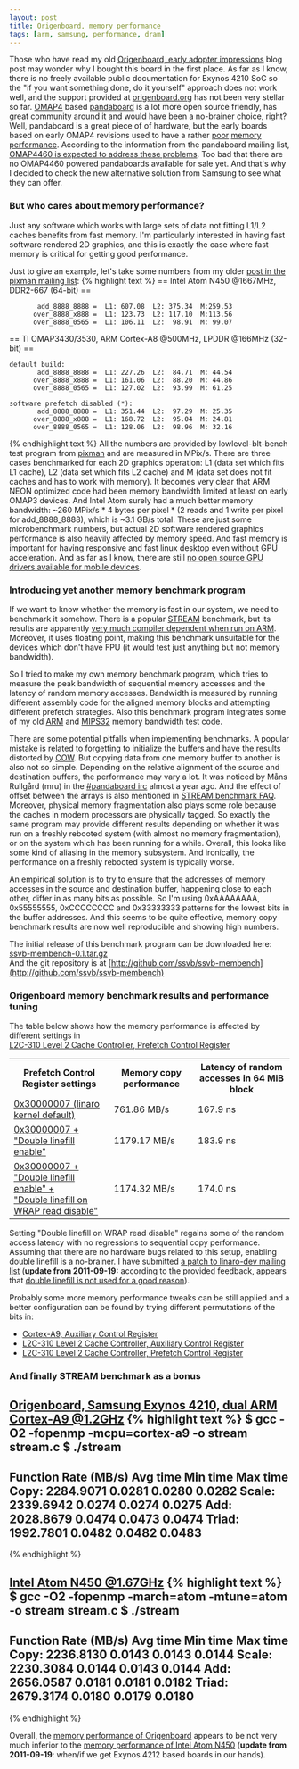 ```yaml
---
layout: post
title: Origenboard, memory performance
tags: [arm, samsung, performance, dram]
---
```


Those who have read my old
[Origenboard, early adopter impressions](http://ssvb.github.com/2011/07/30/origenboard-early-adopter.html)
blog post may wonder why I bought this board in the first place. As far as I know, there is no
freely available public documentation for Exynos 4210 SoC so the "if you want something done, do
it yourself" approach does not work well, and the support provided at
[origenboard.org](http://www.origenboard.org/) has not been very stellar so far.
[OMAP4](http://focus.ti.com/general/docs/wtbu/wtbuproductcontent.tsp?contentId=53243&navigationId=12843&templateId=6123)
based [pandaboard](http://pandaboard.org/) is a lot more open source friendly, has great community
around it and would have been a no-brainer choice, right?
Well, pandaboard is a great piece of of hardware, but the early boards based on early OMAP4 revisions
used to have a rather
[poor](http://computerarch.com/log/2011/03/01/pandaboard/)
[memory](http://groups.google.com/group/pandaboard/browse_thread/thread/24d80cc66f52b789/b977c1ee5eb5a78c?#b977c1ee5eb5a78c)
[performance](http://groups.google.com/group/pandaboard/browse_thread/thread/2d4d82eb530e8195).
According to the information from the pandaboard mailing list, [OMAP4460 is expected to address these problems](http://groups.google.com/group/pandaboard/msg/dfd2d2e1336d435b).
Too bad that there are no OMAP4460 powered pandaboards available for sale yet. And that's why I decided to check the new alternative
solution from Samsung to see what they can offer.

### But who cares about memory performance?

Just any software which works with large sets of data not fitting L1/L2 caches
benefits from fast memory. I'm particularly interested in having fast software
rendered 2D graphics, and this is exactly the case where fast memory is
critical for getting good performance.

Just to give an example, let's take some numbers from my older
[post in the pixman mailing list](http://www.mail-archive.com/pixman@lists.freedesktop.org/msg00695.html):
{% highlight text %}
== Intel Atom N450 @1667MHz, DDR2-667 (64-bit) ==

           add_8888_8888 =  L1: 607.08  L2: 375.34  M:259.53
          over_8888_x888 =  L1: 123.73  L2: 117.10  M:113.56
          over_8888_0565 =  L1: 106.11  L2:  98.91  M: 99.07

== TI OMAP3430/3530, ARM Cortex-A8 @500MHz, LPDDR @166MHz (32-bit) ==

    default build:
           add_8888_8888 =  L1: 227.26  L2:  84.71  M: 44.54
          over_8888_x888 =  L1: 161.06  L2:  88.20  M: 44.86
          over_8888_0565 =  L1: 127.02  L2:  93.99  M: 61.25

    software prefetch disabled (*):
           add_8888_8888 =  L1: 351.44  L2:  97.29  M: 25.35
          over_8888_x888 =  L1: 168.72  L2:  95.04  M: 24.81
          over_8888_0565 =  L1: 128.06  L2:  98.96  M: 32.16
{% endhighlight text %}
All the numbers are provided by lowlevel-blt-bench test program from [pixman](http://pixman.org/)
and are measured in MPix/s.
There are three cases benchmarked for each 2D graphics operation: L1 (data set which fits L1 cache),
L2 (data set which fits L2 cache) and M (data set does not fit caches and has to work with memory).
It becomes very clear that ARM NEON optimized code had been memory bandwidth limited at least on
early OMAP3 devices. And Intel Atom surely had a much better memory bandwidth:
~260 MPix/s * 4 bytes per pixel * (2 reads and 1 write per pixel for add_8888_8888), which is ~3.1 GB/s
total. These are just some microbenchmark numbers, but actual 2D software rendered graphics performance
is also heavily affected by memory speed. And fast memory is important for having responsive
and fast linux desktop even without GPU acceleration. And as far as I know, there are still
[no open source GPU drivers available for mobile devices](http://www.phoronix.com/scan.php?page=news_item&px=OTgyMA).

### Introducing yet another memory benchmark program

If we want to know whether the memory is fast in our system, we need to benchmark it somehow.
There is a popular [STREAM](http://www.cs.virginia.edu/stream/FTP/Code/stream.c) benchmark,
but its results are apparently
[very much compiler dependent when run on ARM](http://groups.google.com/group/pandaboard/msg/1e5f08c949d4bf5d).
Moreover, it uses floating point, making this benchmark unsuitable for
the devices which don't have FPU (it would test just anything but not memory bandwidth).

So I tried to make my own memory benchmark program, which tries to measure the peak
bandwidth of sequential memory accesses and the latency of random memory accesses.
Bandwidth is measured by running different assembly code for the aligned memory blocks
and attempting different prefetch strategies. Also this benchmark program integrates
some of my old [ARM](http://permalink.gmane.org/gmane.comp.graphics.pixman/1104) and
[MIPS32](http://permalink.gmane.org/gmane.comp.graphics.pixman/1026) memory bandwidth
test code.

There are some potential pitfalls when implementing benchmarks. A popular mistake is
related to forgetting to initialize the buffers and have the results distorted by [COW](http://en.wikipedia.org/wiki/Copy-on-write).
But copying data from one memory buffer to another is also not so simple. Depending
on the relative alignment of the source and destination buffers, the
performance may vary a lot. It was noticed by
Måns Rullgård
(mru)
in the [#pandaboard irc](http://pandaboard.org/pbirclogs/index.php?date=2010-11-04#T21:52:53) almost a year ago. And
the effect of offset between the arrays is also mentioned in [STREAM benchmark FAQ](http://www.cs.virginia.edu/stream/ref.html).
Moreover, physical memory fragmentation also plays
some role because the caches in modern processors are physically tagged. So exactly
the same program may provide different results depending on whether it was run on
a freshly rebooted system (with almost no memory fragmentation), or on the system
which has been running for a while. Overall, this looks like some kind of aliasing in the
memory subsystem. And ironically, the performance on a freshly rebooted system
is typically worse.

An empirical solution is to try to ensure that the addresses
of memory accesses in the source and destination buffer, happening close
to each other, differ in as many bits as possible. So I'm using 0xAAAAAAAA,
0x55555555, 0xCCCCCCCC and 0x33333333 patterns for the lowest bits
in the buffer addresses. And this seems to be quite effective, memory copy
benchmark results are now well reproducible and showing high numbers.

The initial release of this benchmark program can be downloaded here: [ssvb-membench-0.1.tar.gz](http://github.com/downloads/ssvb/ssvb-membench/ssvb-membench-0.1.tar.gz)<br>
And the git repository is at [http://github.com/ssvb/ssvb-membench](http://github.com/ssvb/ssvb-membench)

### Origenboard memory benchmark results and performance tuning

The table below shows how the memory performance is affected by different settings in<br>
<a href="http://infocenter.arm.com/help/topic/com.arm.doc.ddi0246f/CHDHIECI.html">L2C-310 Level 2 Cache Controller, Prefetch Control Register</a>
<table>
<th>Prefetch Control Register settings
<th>Memory copy performance
<th>Latency of random accesses in 64 MiB block
<tr><td><a href="http://ssvb.github.com/files/2011-09-13/origen-membench-1.txt">0x30000007 (linaro kernel default)</a>
<td>761.86 MB/s<td>167.9 ns
<tr><td><a href="http://ssvb.github.com/files/2011-09-13/origen-membench-2.txt">0x30000007 + "Double linefill enable"</a>
<td>1179.17 MB/s<td>183.9 ns
<tr><td><a href="http://ssvb.github.com/files/2011-09-13/origen-membench-3.txt">0x30000007 + "Double linefill enable" +<br>"Double linefill on WRAP read disable"</a>
<td>1174.32 MB/s<td>174.0 ns
</table>

Setting "Double linefill on WRAP read disable" regains some of the random access
latency with no regressions to sequential copy performance. Assuming that there are
no hardware bugs related to this setup, enabling double linefill is a no-brainer.
I have submitted [a patch to linaro-dev mailing list](http://lists.linaro.org/pipermail/linaro-dev/2011-September/007462.html)
(<b>update from 2011-09-19:</b> according to the provided feedback, appears that [double linefill is not used for a good reason](http://lists.linaro.org/pipermail/linaro-dev/2011-September/007506.html)).

Probably some more memory performance tweaks can be still applied and
a better configuration can be found by trying different permutations
of the bits in:

* [Cortex-A9, Auxiliary Control Register](http://infocenter.arm.com/help/topic/com.arm.doc.ddi0388g/CIHCHFCG.html)
* [L2C-310 Level 2 Cache Controller, Auxiliary Control Register](http://infocenter.arm.com/help/topic/com.arm.doc.ddi0246f/Beifcidc.html)
* [L2C-310 Level 2 Cache Controller, Prefetch Control Register](http://infocenter.arm.com/help/topic/com.arm.doc.ddi0246f/CHDHIECI.html)


### And finally STREAM benchmark as a bonus

[Origenboard, Samsung Exynos 4210, dual ARM Cortex-A9 @1.2GHz](http://ssvb.github.com/files/2011-09-13/stream-origen.txt)
{% highlight text %}
$ gcc -O2 -fopenmp -mcpu=cortex-a9 -o stream stream.c
$ ./stream
-------------------------------------------------------------
Function      Rate (MB/s)   Avg time     Min time     Max time
Copy:        2284.9071       0.0281       0.0280       0.0282
Scale:       2339.6942       0.0274       0.0274       0.0275
Add:         2028.8679       0.0474       0.0473       0.0474
Triad:       1992.7801       0.0482       0.0482       0.0483
-------------------------------------------------------------
{% endhighlight %}

[Intel Atom N450 @1.67GHz](http://ssvb.github.com/files/2011-09-13/stream-atom.txt)
{% highlight text %}
$ gcc -O2 -fopenmp -march=atom -mtune=atom -o stream stream.c
$ ./stream
-------------------------------------------------------------
Function      Rate (MB/s)   Avg time     Min time     Max time
Copy:        2236.8130       0.0143       0.0143       0.0144
Scale:       2230.3084       0.0144       0.0143       0.0144
Add:         2656.0587       0.0181       0.0181       0.0182
Triad:       2679.3174       0.0180       0.0179       0.0180
-------------------------------------------------------------
{% endhighlight %}

Overall, the [memory performance of Origenboard](http://ssvb.github.com/files/2011-09-13/origen-membench-3.txt)
appears to be not very much inferior to the [memory performance of Intel Atom N450](http://ssvb.github.com/files/2011-09-13/atom-membench.txt)
(<b>update from 2011-09-19</b>: when/if we get Exynos 4212 based boards in our hands).
